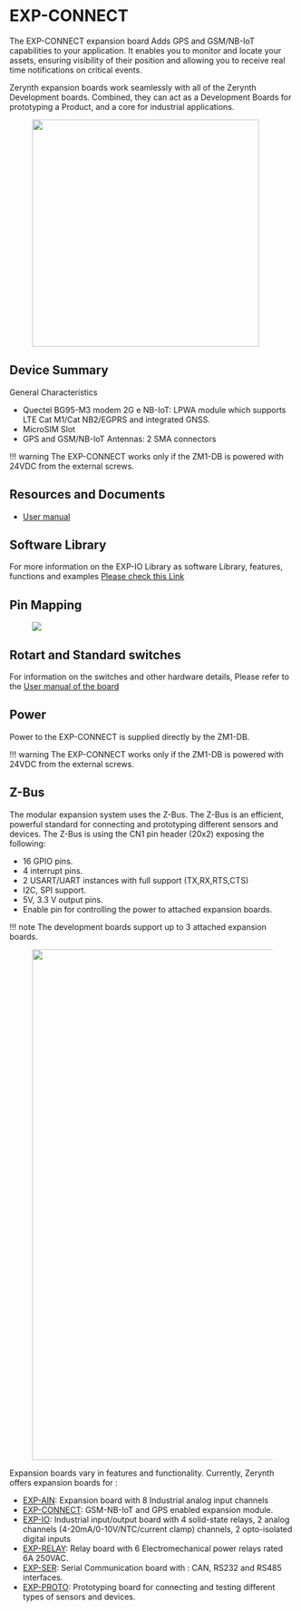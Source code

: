 # **EXP-CONNECT**

The EXP-CONNECT expansion board Adds GPS and GSM/NB-IoT capabilities to your
application. It enables you to monitor and locate your assets, ensuring visibility of their
position and allowing you to receive real time notifications on critical events.

Zerynth expansion boards work seamlessly with all of the Zerynth Development boards.
Combined, they can act as a Development Boards for prototyping a Product, and a core
for industrial applications.

<figure>
  <a data-fancybox="gallery" href="../img/EXP-IO-front.png">
  <img src="../img/EXP-CONNECT-front.png"width="400"/>
  </a>
</figure>

## **Device Summary**

General Characteristics

-   Quectel BG95-M3 modem 2G e NB-IoT: LPWA module which supports LTE Cat M1/Cat NB2/EGPRS and integrated GNSS.
-   MicroSIM Slot
-   GPS and GSM/NB-IoT Antennas: 2 SMA connectors


!!! warning
    The EXP-CONNECT works only if the ZM1-DB is powered with 24VDC from the external screws.

## **Resources and Documents**

-   [User manual](https://www.zerynth.com/download/25543/)

## **Software Library**

For more information on the EXP-IO Library as software Library, features, functions and examples
[Please check this Link](../../reference/libs/expansions/exp-con/)

## **Pin Mapping**

<figure>
  <a data-fancybox="gallery" href="../img/exp-connect-pinmap.jpg">
  <img src="../img/exp-connect-pinmap.jpg" />
  </a>
</figure>


## **Rotart and Standard switches**

For information on the switches and other hardware details, Please refer to the [User manual of the board](#resources-and-documents)

## **Power**

Power to the EXP-CONNECT is supplied directly by the ZM1-DB.

!!! warning
    The EXP-CONNECT works only if the ZM1-DB is powered with 24VDC from the external screws.

## **Z-Bus**

The modular expansion system uses the Z-Bus. The Z-Bus is an efficient, powerful standard for connecting and prototyping different sensors and devices.
The Z-Bus is using the CN1 pin header (20x2) exposing the following:

* 16 GPIO pins.
* 4 interrupt pins.
* 2 USART/UART instances with full support (TX,RX,RTS,CTS)
* I2C, SPI support.
* 5V, 3.3 V output pins.
* Enable pin for controlling the power to attached expansion boards.

!!! note 
    The development boards support up to 3 attached expansion boards.


<figure>
  <a data-fancybox="gallery" href="../img/Boards.jpg">
  <img src="../img/Boards.jpg"width="900"/>
  </a>
</figure>

Expansion boards vary in features and functionality. Currently, Zerynth offers expansion boards for :

-   [EXP-AIN](EXP-AIN.md): Expansion board with 8 Industrial analog input channels
-   [EXP-CONNECT](EXP-CON.md): GSM-NB-IoT and GPS enabled expansion module.
-   [EXP-IO](EXP-IO.md): Industrial input/output board with 4 solid-state relays, 2 analog channels (4-20mA/0-10V/NTC/current clamp) channels, 2 opto-isolated digital inputs
-   [EXP-RELAY](EXP-RELAY.md): Relay board with 6 Electromechanical power relays rated 6A 250VAC.
-   [EXP-SER](EXP-SER.md): Serial Communication board with : CAN, RS232 and RS485  interfaces.
-   [EXP-PROTO](EXP-PROTO.md): Prototyping board for connecting and testing different types of sensors and devices.
